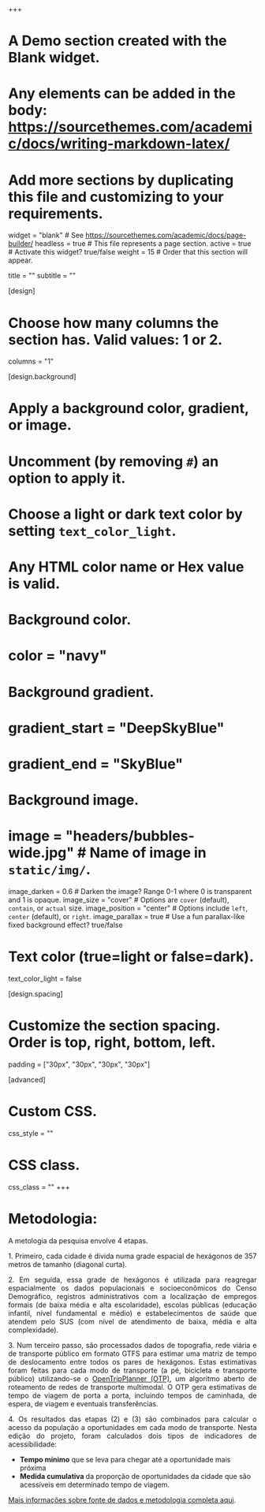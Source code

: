 +++
# A Demo section created with the Blank widget.
# Any elements can be added in the body: https://sourcethemes.com/academic/docs/writing-markdown-latex/
# Add more sections by duplicating this file and customizing to your requirements.

widget = "blank"  # See https://sourcethemes.com/academic/docs/page-builder/
headless = true  # This file represents a page section.
active = true  # Activate this widget? true/false
weight = 15  # Order that this section will appear.

title = ""
subtitle = ""

[design]
  # Choose how many columns the section has. Valid values: 1 or 2.
  columns = "1"

[design.background]
  # Apply a background color, gradient, or image.
  #   Uncomment (by removing `#`) an option to apply it.
  #   Choose a light or dark text color by setting `text_color_light`.
  #   Any HTML color name or Hex value is valid.

  # Background color.
  # color = "navy"
  
  # Background gradient.
  # gradient_start = "DeepSkyBlue"
  # gradient_end = "SkyBlue"
  
  # Background image.
  # image = "headers/bubbles-wide.jpg"  # Name of image in `static/img/`.
  image_darken = 0.6  # Darken the image? Range 0-1 where 0 is transparent and 1 is opaque.
  image_size = "cover"  #  Options are `cover` (default), `contain`, or `actual` size.
  image_position = "center"  # Options include `left`, `center` (default), or `right`.
  image_parallax = true  # Use a fun parallax-like fixed background effect? true/false

  # Text color (true=light or false=dark).
  text_color_light = false

[design.spacing]
  # Customize the section spacing. Order is top, right, bottom, left.
  padding = ["30px", "30px", "30px", "30px"]

[advanced]
 # Custom CSS. 
 css_style = ""
 
 # CSS class.
 css_class = ""
+++

# Metodologia:

A metologia da pesquisa envolve 4 etapas.

<p align="justify"> 
 1. Primeiro, cada cidade é divida numa grade espacial de hexágonos de 357 metros de tamanho (diagonal curta).
</p>

<p align="justify"> 
 2. Em seguida, essa grade de hexágonos é utilizada para reagregar espacialmente os dados populacionais e socioeconômicos do Censo Demográfico, registros administrativos com a localização de empregos formais (de baixa média e alta escolaridade), escolas públicas (educação infantil, nível fundamental e médio) e estabelecimentos de saúde que atendem pelo SUS (com nível de atendimento de baixa, média e alta complexidade).
</p>
 
<p align="justify"> 
 3. Num terceiro passo, são processados dados de topografia, rede viária e de transporte público em formato GTFS para estimar uma matriz de tempo de deslocamento entre todos os pares de hexágonos. Estas estimativas foram feitas para cada modo de transporte (a pé, bicicleta e transporte público) utilizando-se o <a href="https://www.opentripplanner.org/" target="_blank">OpenTripPlanner (OTP)</a>, um algoritmo aberto de roteamento de redes de transporte multimodal. O OTP gera estimativas de tempo de viagem de porta a porta, incluindo tempos de caminhada, de espera, de viagem e eventuais transferências.
</p>

<p align="justify"> 
 4. Os resultados das etapas (2) e (3) são combinados para calcular o acesso da população a oportunidades em cada modo de transporte. Nesta edição do projeto, foram calculados dois tipos de indicadores de acessibilidade: </p>

 * <strong>Tempo mínimo</strong> que se leva para chegar até a oportunidade mais próxima
 * <strong>Medida cumulativa </strong> da proporção de oportunidades da cidade que são acessíveis em determinado tempo de viagem.

<a href="/acessooportunidades/publication/2019_td2535/">Mais informações sobre fonte de dados e metodologia completa aqui</a>.